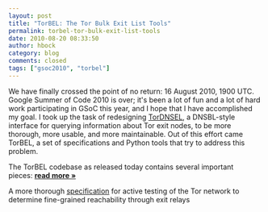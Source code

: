 ```yaml
---
layout: post
title: "TorBEL: The Tor Bulk Exit List Tools"
permalink: torbel-tor-bulk-exit-list-tools
date: 2010-08-20 08:33:50
author: hbock
category: blog
comments: closed
tags: ["gsoc2010", "torbel"]
---
```


We have finally crossed the point of no return: 16 August 2010, 1900 UTC. Google Summer of Code 2010 is over; it's been a lot of fun and a lot of hard work participating in GSoC this year, and I hope that I have accomplished my goal. I took up the task of redesigning [TorDNSEL](https://exitlist.torproject.org), a DNSBL-style interface for querying information about Tor exit nodes, to be more thorough, more usable, and more maintainable. Out of this effort came TorBEL, a set of specifications and Python tools that try to address this problem.

The TorBEL codebase as released today contains several important  
 pieces: [**read more »**](https://blog.torproject.org/blog/torbel-tor-bulk-exit-list-tools)

A more thorough [specification](http://git.spanning-tree.org/index.cgi/torbel/tree/doc/test-spec.txt?id=torbel-0.1-gsoc) for active testing of the Tor network to determine fine-grained reachability through exit relays
